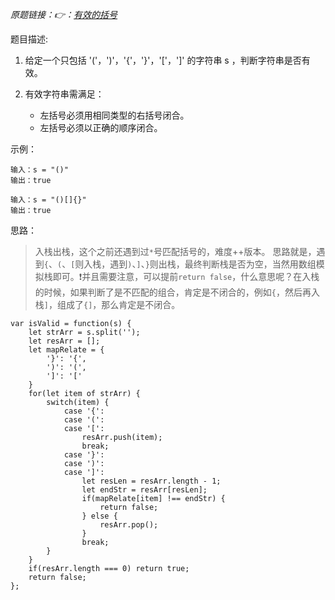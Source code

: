 
*原题链接：👉：[有效的括号](https://leetcode-cn.com/problems/valid-parentheses/)*

题目描述:

1. 给定一个只包括 '('，')'，'{'，'}'，'['，']' 的字符串 s ，判断字符串是否有效。

2. 有效字符串需满足：
    - 左括号必须用相同类型的右括号闭合。
    - 左括号必须以正确的顺序闭合。


示例：
```
输入：s = "()"
输出：true
```

```
输入：s = "()[]{}"
输出：true
```

思路：
> 入栈出栈，这个之前还遇到过`*`号匹配括号的，难度++版本。
> 思路就是，遇到`{`、`(`、`[`则入栈，遇到`)`、`]`、`}`则出栈，最终判断栈是否为空，当然用数组模拟栈即可。❗并且需要注意，可以提前`return false`，什么意思呢？在入栈的时候，如果判断了是不匹配的组合，肯定是不闭合的，例如`{`，然后再入栈`]`，组成了`{]`，那么肯定是不闭合。

```
var isValid = function(s) {
    let strArr = s.split('');
    let resArr = [];
    let mapRelate = {
        '}': '{',
        ')': '(',
        ']': '['
    }
    for(let item of strArr) {
        switch(item) {
            case '{':
            case '(':
            case '[':
                resArr.push(item);
                break;
            case '}':
            case ')':
            case ']':
                let resLen = resArr.length - 1;
                let endStr = resArr[resLen];
                if(mapRelate[item] !== endStr) {
                    return false;
                } else {
                    resArr.pop();
                }
                break;
        }
    }
    if(resArr.length === 0) return true;
    return false;
};
```